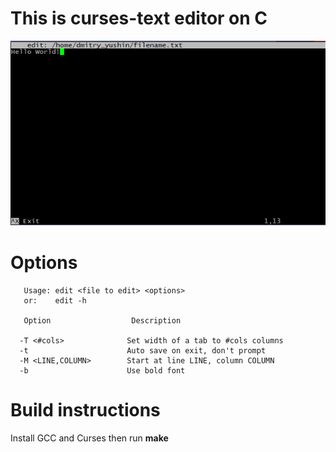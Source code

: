 # This is curses-text editor on C

![Image alt](https://github.com/Pierre-Dunn/edit/raw/master/edit_screenshot.png)

# Options
       Usage: edit <file to edit> <options> 
       or:    edit -h
       
       Option                  Description
      
      -T <#cols>              Set width of a tab to #cols columns
      -t                      Auto save on exit, don't prompt
      -M <LINE,COLUMN>        Start at line LINE, column COLUMN
      -b                      Use bold font                    
# Build instructions
Install GCC and Curses then run **make**
